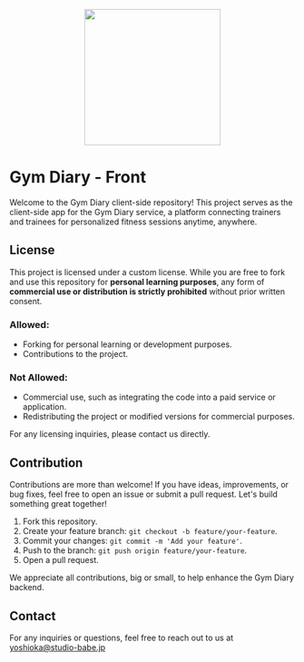 <p align="center"><img src="https://github.com/user-attachments/assets/826276a0-f9ee-4dc1-8bcc-d1db61efeb32" style="width: 240px;" /></p>

<p align="center" class="budges">

</p>

# Gym Diary - Front

Welcome to the Gym Diary client-side repository! This project serves as the client-side app for the Gym Diary service, a platform connecting trainers and trainees for personalized fitness sessions anytime, anywhere.

## License

This project is licensed under a custom license. While you are free to fork and use this repository for **personal learning purposes**, any form of **commercial use or distribution is strictly prohibited** without prior written consent.

### Allowed:

- Forking for personal learning or development purposes.
- Contributions to the project.

### Not Allowed:

- Commercial use, such as integrating the code into a paid service or application.
- Redistributing the project or modified versions for commercial purposes.

For any licensing inquiries, please contact us directly.

## Contribution

Contributions are more than welcome! If you have ideas, improvements, or bug fixes, feel free to open an issue or submit a pull request. Let's build something great together!

1. Fork this repository.
2. Create your feature branch: `git checkout -b feature/your-feature`.
3. Commit your changes: `git commit -m 'Add your feature'`.
4. Push to the branch: `git push origin feature/your-feature`.
5. Open a pull request.

We appreciate all contributions, big or small, to help enhance the Gym Diary backend.

## Contact

For any inquiries or questions, feel free to reach out to us at yoshioka@studio-babe.jp
